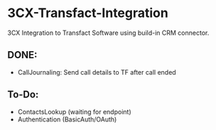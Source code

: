 # 3CX-Transfact-Integration
3CX Integration to Transfact Software using build-in CRM connector.


DONE:
-----
- CallJournaling: Send call details to TF after call ended

To-Do:
---------
- ContactsLookup (waiting for endpoint)
- Authentication (BasicAuth/OAuth)
